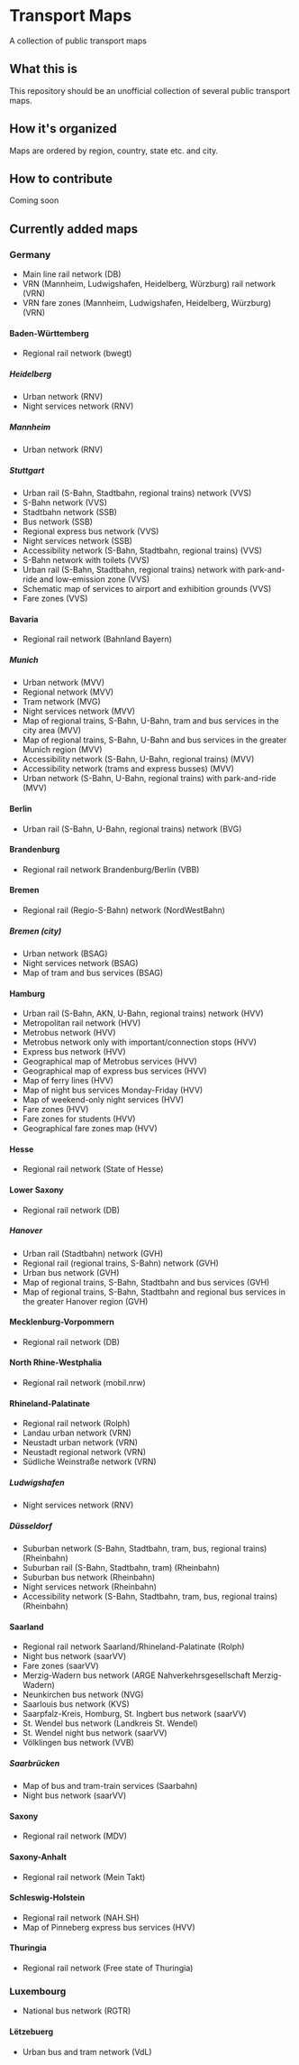 # Transport Maps
A collection of public transport maps

## What this is

This repository should be an unofficial collection of several public transport maps.

## How it's organized

Maps are ordered by region, country, state etc. and city.

## How to contribute

Coming soon

## Currently added maps

### Germany
* Main line rail network (DB)
* VRN (Mannheim, Ludwigshafen, Heidelberg, Würzburg) rail network (VRN)
* VRN fare zones (Mannheim, Ludwigshafen, Heidelberg, Würzburg) (VRN)

#### Baden-Württemberg
* Regional rail network (bwegt)

##### Heidelberg
* Urban network (RNV)
* Night services network (RNV)

##### Mannheim
* Urban network (RNV)

##### Stuttgart
* Urban rail (S-Bahn, Stadtbahn, regional trains) network (VVS)
* S-Bahn network (VVS)
* Stadtbahn network (SSB)
* Bus network (SSB)
* Regional express bus network (VVS)
* Night services network (SSB)
* Accessibility network (S-Bahn, Stadtbahn, regional trains) (VVS)
* S-Bahn network with toilets (VVS)
* Urban rail (S-Bahn, Stadtbahn, regional trains) network with park-and-ride and low-emission zone (VVS)
* Schematic map of services to airport and exhibition grounds (VVS)
* Fare zones (VVS)

#### Bavaria
* Regional rail network (Bahnland Bayern)

##### Munich
* Urban network (MVV)
* Regional network (MVV)
* Tram network (MVG)
* Night services network (MVV)
* Map of regional trains, S-Bahn, U-Bahn, tram and bus services in the city area (MVV)
* Map of regional trains, S-Bahn, U-Bahn and bus services in the greater Munich region (MVV)
* Accessibility network (S-Bahn, U-Bahn, regional trains) (MVV)
* Accessibility network (trams and express busses) (MVV)
* Urban network (S-Bahn, U-Bahn, regional trains) with park-and-ride (MVV)

#### Berlin
* Urban rail (S-Bahn, U-Bahn, regional trains) network (BVG)

#### Brandenburg
* Regional rail network Brandenburg/Berlin (VBB)

#### Bremen
* Regional rail (Regio-S-Bahn) network (NordWestBahn)

##### Bremen (city)
* Urban network (BSAG)
* Night services network (BSAG)
* Map of tram and bus services (BSAG)

#### Hamburg
* Urban rail (S-Bahn, AKN, U-Bahn, regional trains) network (HVV)
* Metropolitan rail network (HVV)
* Metrobus network (HVV)
* Metrobus network only with important/connection stops (HVV)
* Express bus network (HVV)
* Geographical map of Metrobus services (HVV)
* Geographical map of express bus services (HVV)
* Map of ferry lines (HVV)
* Map of night bus services Monday-Friday (HVV)
* Map of weekend-only night services (HVV)
* Fare zones (HVV)
* Fare zones for students (HVV)
* Geographical fare zones map (HVV)

#### Hesse
* Regional rail network (State of Hesse)

#### Lower Saxony
* Regional rail network (DB)

##### Hanover
* Urban rail (Stadtbahn) network (GVH)
* Regional rail (regional trains, S-Bahn) network (GVH)
* Urban bus network (GVH)
* Map of regional trains, S-Bahn, Stadtbahn and bus services (GVH)
* Map of regional trains, S-Bahn, Stadtbahn and regional bus services in the greater Hanover region (GVH)

#### Mecklenburg-Vorpommern
* Regional rail network (DB)

#### North Rhine-Westphalia
* Regional rail network (mobil.nrw)

#### Rhineland-Palatinate
* Regional rail network (Rolph)
* Landau urban network (VRN)
* Neustadt urban network (VRN)
* Neustadt regional network (VRN)
* Südliche Weinstraße network (VRN)

##### Ludwigshafen
* Night services network (RNV)

##### Düsseldorf
* Suburban network (S-Bahn, Stadtbahn, tram, bus, regional trains) (Rheinbahn)
* Suburban rail (S-Bahn, Stadtbahn, tram) (Rheinbahn)
* Suburban bus network (Rheinbahn)
* Night services network (Rheinbahn)
* Accessibility network (S-Bahn, Stadtbahn, tram, bus, regional trains) (Rheinbahn)

#### Saarland
* Regional rail network Saarland/Rhineland-Palatinate (Rolph)
* Night bus network (saarVV)
* Fare zones (saarVV)
* Merzig-Wadern bus network (ARGE Nahverkehrsgesellschaft Merzig-Wadern)
* Neunkirchen bus network (NVG)
* Saarlouis bus network (KVS)
* Saarpfalz-Kreis, Homburg, St. Ingbert bus network (saarVV)
* St. Wendel bus network (Landkreis St. Wendel)
* St. Wendel night bus network (saarVV)
* Völklingen bus network (VVB)

##### Saarbrücken
* Map of bus and tram-train services (Saarbahn)
* Night bus network (saarVV)

#### Saxony
* Regional rail network (MDV)

#### Saxony-Anhalt
* Regional rail network (Mein Takt)

#### Schleswig-Holstein
* Regional rail network (NAH.SH)
* Map of Pinneberg express bus services (HVV)

#### Thuringia
* Regional rail network (Free state of Thuringia)

### Luxembourg
* National bus network (RGTR)

#### Lëtzebuerg
* Urban bus and tram network (VdL)